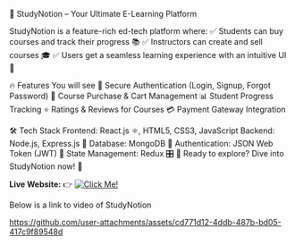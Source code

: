 🚀 StudyNotion – Your Ultimate E-Learning Platform


StudyNotion is a feature-rich ed-tech platform where:
✅ Students can buy courses and track their progress 📚
✅ Instructors can create and sell courses 🎓
✅ Users get a seamless learning experience with an intuitive UI 🌟

🔥 Features You will see
🔑 Secure Authentication (Login, Signup, Forgot Password)
🎯 Course Purchase & Cart Management
📊 Student Progress Tracking
⭐ Ratings & Reviews for Courses
💳 Payment Gateway Integration


🛠 Tech Stack
Frontend: React.js ⚛️, HTML5, CSS3, JavaScript
Backend: Node.js, Express.js 🚀
Database: MongoDB 🍃
Authentication: JSON Web Token (JWT) 🔐
State Management: Redux 🎛️
🚀 Ready to explore? Dive into StudyNotion now! 🎉

**Live Website:** 👉 
[![Click Me!](https://img.shields.io/badge/-Live%20Demo-blue?style=for-the-badge&logo=google-chrome&logoColor=white)](https://studynotion-teal-five.vercel.app/)


Below is a link to video of StudyNotion

https://github.com/user-attachments/assets/cd771d12-4ddb-487b-bd05-417c9f89548d

